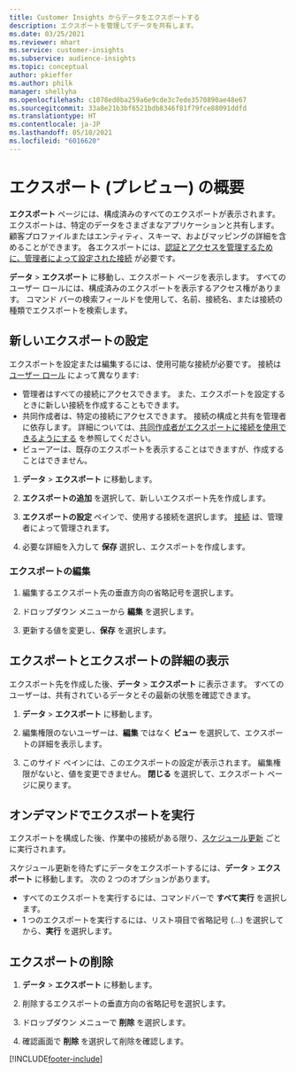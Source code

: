 ```yaml
---
title: Customer Insights からデータをエクスポートする
description: エクスポートを管理してデータを共有します。
ms.date: 03/25/2021
ms.reviewer: mhart
ms.service: customer-insights
ms.subservice: audience-insights
ms.topic: conceptual
author: pkieffer
ms.author: philk
manager: shellyha
ms.openlocfilehash: c1078ed0ba259a6e9cde3c7ede3570890ae48e67
ms.sourcegitcommit: 33a8e21b3bf6521bdb8346f81f79fce88091ddfd
ms.translationtype: HT
ms.contentlocale: ja-JP
ms.lasthandoff: 05/10/2021
ms.locfileid: "6016620"
---
```

# <a name="exports-preview-overview"></a>エクスポート (プレビュー) の概要

**エクスポート** ページには、構成済みのすべてのエクスポートが表示されます。 エクスポートは、特定のデータをさまざまなアプリケーションと共有します。 顧客プロファイルまたはエンティティ、スキーマ、およびマッピングの詳細を含めることができます。 各エクスポートには、[認証とアクセスを管理するために、管理者によって設定された接続](connections.md) が必要です。

**データ** > **エクスポート** に移動し、エクスポート ページを表示します。 すべてのユーザー ロールには、構成済みのエクスポートを表示するアクセス権があります。 コマンド バーの検索フィールドを使用して、名前、接続名、または接続の種類でエクスポートを検索します。

## <a name="set-up-a-new-export"></a>新しいエクスポートの設定

エクスポートを設定または編集するには、使用可能な接続が必要です。 接続は [ユーザー ロール](permissions.md) によって異なります:
- 管理者はすべての接続にアクセスできます。 また、エクスポートを設定するときに新しい接続を作成することもできます。
- 共同作成者は、特定の接続にアクセスできます。 接続の構成と共有を管理者に依存します。 詳細については、[共同作成者がエクスポートに接続を使用できるようにする](connections.md#allow-contributors-to-use-a-connection-for-exports) を参照してください。
- ビューアーは、既存のエクスポートを表示することはできますが、作成することはできません。

1. **データ** > **エクスポート** に移動します。

1. **エクスポートの追加** を選択して、新しいエクスポート先を作成します。

1. **エクスポートの設定** ペインで、使用する接続を選択します。 [接続](connections.md) は、管理者によって管理されます。 

1. 必要な詳細を入力して **保存** 選択し、エクスポートを作成します。

### <a name="edit-an-export"></a>エクスポートの編集

1. 編集するエクスポート先の垂直方向の省略記号を選択します。

1. ドロップダウン メニューから **編集** を選択します。

1. 更新する値を変更し、**保存** を選択します。

## <a name="view-exports-and-export-details"></a>エクスポートとエクスポートの詳細の表示

エクスポート先を作成した後、**データ** > **エクスポート** に表示さます。 すべてのユーザーは、共有されているデータとその最新の状態を確認できます。

1. **データ** > **エクスポート** に移動します。

1. 編集権限のないユーザーは、**編集** ではなく **ビュー** を選択して、エクスポートの詳細を表示します。

1. このサイド ペインには、このエクスポートの設定が表示されます。 編集権限がないと、値を変更できません。 **閉じる** を選択して、エクスポート ページに戻ります。

## <a name="run-exports-on-demand"></a>オンデマンドでエクスポートを実行

エクスポートを構成した後、作業中の接続がある限り、[スケジュール更新](system.md#schedule-tab) ごとに実行されます。

スケジュール更新を待たずにデータをエクスポートするには、**データ** > **エクスポート** に移動します。 次の 2 つのオプションがあります。

- すべてのエクスポートを実行するには、コマンドバーで **すべて実行** を選択します。 
- 1 つのエクスポートを実行するには、リスト項目で省略記号 (...) を選択してから、**実行** を選択します。

## <a name="remove-an-export"></a>エクスポートの削除

1. **データ** > **エクスポート** に移動します。

1. 削除するエクスポートの垂直方向の省略記号を選択します。

1. ドロップダウン メニューで **削除** を選択します。

1. 確認画面で **削除** を選択して削除を確認します。


[!INCLUDE[footer-include](../includes/footer-banner.md)]
